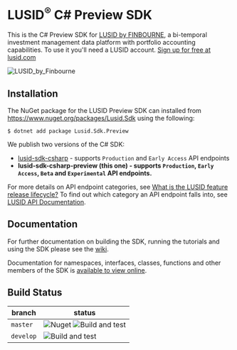 # LUSID<sup>®</sup> C# Preview SDK

This is the C# Preview SDK for [LUSID by FINBOURNE](https://www.finbourne.com/lusid-technology), a bi-temporal investment management data platform with portfolio accounting capabilities. To use it you'll need a LUSID account. [Sign up for free at lusid.com](https://www.lusid.com/app/signup)

![LUSID_by_Finbourne](https://content.finbourne.com/LUSID_repo.png)

## Installation

The NuGet package for the LUSID Preview SDK can installed from https://www.nuget.org/packages/Lusid.Sdk using the following:

```
$ dotnet add package Lusid.Sdk.Preview
```

We publish two versions of the C# SDK:

* [lusid-sdk-csharp](https://github.com/finbourne/lusid-sdk-csharp-preview) - supports `Production` and `Early Access` API endpoints
* **lusid-sdk-csharp-preview (this one) - supports `Production`, `Early Access`, `Beta` and `Experimental` API endpoints.**

For more details on API endpoint categories, see [What is the LUSID feature release lifecycle?](https://support.lusid.com/knowledgebase/article/KA-01786/en-us)
To find out which category an API endpoint falls into, see [LUSID API Documentation](https://www.lusid.com/api/swagger/index.html).

## Documentation

For further documentation on building the SDK, running the tutorials and using the SDK please see the [wiki](https://github.com/finbourne/lusid-sdk-csharp-preview/wiki).

Documentation for namespaces, interfaces, classes, functions and other members of the
SDK is [available to view online](https://lusid-sdk-csharp-preview.readthedocs.io/en/latest/).

## Build Status 

| branch | status |
| --- | --- |
| `master` |  ![Nuget](https://img.shields.io/nuget/v/Lusid.Sdk.Preview?color=blue) ![Build and test](https://github.com/finbourne/lusid-sdk-csharp-preview/workflows/Build%20and%20test/badge.svg) |
| `develop` | ![Build and test](https://github.com/finbourne/lusid-sdk-csharp-preview/workflows/Build%20and%20test/badge.svg?branch=develop) |
